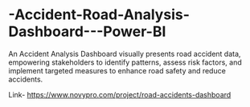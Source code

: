 # -Accident-Road-Analysis-Dashboard---Power-BI

An Accident Analysis Dashboard visually presents road accident data, empowering stakeholders to identify patterns, assess risk factors, and implement targeted measures to enhance road safety and reduce accidents.

Link- https://www.novypro.com/project/road-accidents-dashboard
